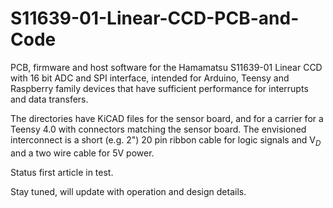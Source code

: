 # S11639-01-Linear-CCD-PCB-and-Code
PCB, firmware and host software for the Hamamatsu S11639-01 Linear CCD with 16 bit ADC and SPI interface, intended for Arduino, Teensy and Raspberry family devices that have sufficient performance for interrupts and data transfers.

The directories have KiCAD files for the sensor board, and for a carrier for a Teensy 4.0 with connectors matching the sensor board.  The envisioned interconnect is a short (e.g. 2") 20 pin ribbon cable for logic signals and $\mathrm V_D$ and a two wire cable for 5V power.

Status first article in test.

Stay tuned, will update with operation and design details.
